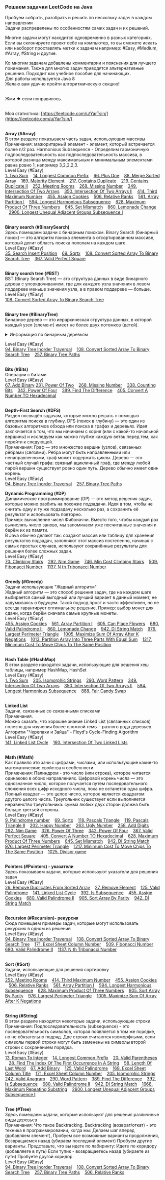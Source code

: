 <h3> Решаем задачки LeetCode на Java </h3>
Пробуем собрать, разобрать и решить по нескольку задач в каждом направлении<br>
Задачи распределены по особенностям самих задач и их решений.<br>

Многие задачи могут находится одновременно в разных категориях.<br>
Если вы склонируете проект себе на компьютер, то вы сможете искать 
или наоборот проставлять метки к задачам например: 
#Easy, #Medium, #Array, #String и другие. 

Ко многим задачам добавлены комментарии и пояснения для лучшего понимания.
Также для многих задач приводятся альтернативные решения. 
Подходит как учебное пособие для начинающих.<br> 
Для работы используется Java 8<br>
Желаю вам удачно пройти алгоритмическую секцию!<br><br>

 
Жми ★ если понравилось.<br><br>

Моя статистика: [https://leetcode.com/u/YarTsin/](https://leetcode.com/u/YarTsin/) <br><br>


<b>Array (#Array)</b> <br> 
В этом разделе показываем часть задач, использующих массивы <br>
Примечания: мажоритарный элемент - элемент, который встречается более n/2 раз.
Harmonious Subsequence - Определим гармоничную подпоследовательность 
как подпоследовательность массива, в которой разница между 
максимальным и минимальным элементами равна ровно 1, например 3,2,2,2,3.
<br>
Level Easy (#Easy)<br>
[1. Two Sum](src/main/java/org/example/g0001_0100/s0001_two_sum) &nbsp;&nbsp;
[14. Longest Common Prefix](src/main/java/org/example/g0001_0100/s0014_longest_common_prefix) &nbsp;&nbsp;
[66. Plus One](src/main/java/org/example/g0001_0100/s0066_plus_one) &nbsp;&nbsp;
[88. Merge Sorted Array](src/main/java/org/example/g0001_0100/s0088_merge_sorted_array) &nbsp;&nbsp;
[169. Majority Element](src/main/java/org/example/g0101_0200/s0169_majority_element) &nbsp;&nbsp;
[217. Contains Duplicate](src/main/java/org/example/g0201_0300/s0217_contains_duplicate) &nbsp;&nbsp;
[219. Contains Duplicate II](src/main/java/org/example/g0201_0300/s0219_contains_duplicate_ii) &nbsp;&nbsp;
[252. Meeting Rooms](src/main/java/org/example/g0201_0300/s0252_meeting_rooms) &nbsp;&nbsp;
[268. Missing Number](src/main/java/org/example/g0201_0300/s0268_missing_number) &nbsp;&nbsp;
[349. Intersection Of Two Arrays](src/main/java/org/example/g0301_0400/s0349_intersection_of_two_arrays) &nbsp;&nbsp;
[350. Intersection Of Two Arrays II](src/main/java/org/example/g0301_0400/s0350_intersection_of_two_arrays_ii) &nbsp;&nbsp;
[414. Third Maximum Number](src/main/java/org/example/g0401_0500/s0414_third_maximum_number) &nbsp;&nbsp;
[455. Assign Cookies](src/main/java/org/example/g0401_0500/s0455_assign_cookies) &nbsp;&nbsp;
[506. Relative Ranks](src/main/java/org/example/g0501_0600/s0506_relative_ranks) &nbsp;&nbsp;
[561. Array Partition I](src/main/java/org/example/g0501_0600/s0561_array_partition_i) &nbsp;&nbsp;
[594. Longest Harmonious Subsequence](src/main/java/org/example/g0501_0600/s0594_longest_harmonious_subsequence) &nbsp;&nbsp;
[628. Maximum Product Of Three Numbers](src/main/java/org/example/g0601_0700/s0628_maximum_product_of_three_numbers) &nbsp;&nbsp;
[645. Set Mismatch](src/main/java/org/example/g0601_0700/s0645_set_mismatch) &nbsp;&nbsp;
[860. Lemonade Change](src/main/java/org/example/g0801_0900/s0860_lemonade_change) &nbsp;&nbsp;
[2900. Longest Unequal Adjacent Groups Subsequence I](src/main/java/org/example/g2801_2900/p2900_longest_unequal_adjacent_groups_subsequence_i) &nbsp;&nbsp;
<br><br>


<b>Binary search (#BinarySearch)</b> <br>
Здесь помещаем задачи с бинарным поиском. Binary Search (бинарный поиск) 
— это алгоритм поиска элемента в отсортированном массиве, который делит область 
поиска пополам на каждом шаге.<br>
Level Easy (#Easy)<br>
[35. Search Insert Position](src/main/java/org/example/g0001_0100/s0035_search_insert_position) &nbsp;&nbsp;
[69. Sqrtx](src/main/java/org/example/g0001_0100/s0069_sqrtx) &nbsp;&nbsp;
[108. Convert Sorted Array To Binary Search Tree](src/main/java/org/example/g0101_0200/s0108_convert_sorted_array_to_binary_search_tree) &nbsp;&nbsp;
[367. Valid Perfect Square](src/main/java/org/example/g0301_0400/s0367_valid_perfect_square) &nbsp;&nbsp;
<br><br>


<b>Binary search tree (#BST)</b> <br>
BST (Binary Search Tree) — это структура данных в виде бинарного дерева с упорядочиванием, 
где для каждого узла значения в левом поддереве меньше значения узла, 
а в правом поддереве — больше.<br>
Level Easy (#Easy)<br>
[108. Convert Sorted Array To Binary Search Tree](src/main/java/org/example/g0101_0200/s0108_convert_sorted_array_to_binary_search_tree) &nbsp;&nbsp;
<br><br>

<b>Binary tree (#BinaryTree)</b> <br>
Бинарное дерево — это иерархическая структура данных, в которой каждый 
узел (элемент) имеет не более двух потомков (детей). 

<details>
<summary>Информация по бинарным деревьям </summary>
(эта информация поможет разобраться в типах задач по бинарным деревьям)<br>
Этих потомков принято называть левым и правым ребенком. Ключевые компоненты:<br>
~ Корень (Root): Самый верхний узел дерева, от которого всё начинается. 
У корня нет родительского узла.<br>
~ Узел (Node): Элемент дерева, который хранит какие-то данные (например, число) 
и ссылки (указатели) на своих левого и правого потомков.<br>
~ Лист (Leaf): Узел, у которого нет потомков (оба ребенка равны null).<br>
Бинарные деревья — идеальный полигон для отработки понимания рекурсии и алгоритмов поиска в глубину (DFS) и поиска в ширину (BFS), 
которые являются краеугольным камнем многих сложных задач.<br> 
Основные типы бинарных деревьев: <br>
~ полное бинарное дерево: Все уровни дерева, кроме, возможно, последнего, полностью заполнены, а узлы последнего уровня смещены влево.<br>
~ сбалансированное бинарное дерево: Глубина левого и правого поддеревьев каждого узла 
отличается не более чем на единицу. Это важно для эффективности операций. Пример — AVL-дерево. <br>
~ идеальное бинарное дерево: Все внутренние узлы имеют двух детей, а все листья находятся на одном уровне.<br>
~ Бинарное дерево поиска (BST) — очень важный вид деревьев. <br>
Свойства: Для любого узла X: Все значения в левом поддереве X меньше значения самого X.
Все значения в правом поддереве X больше значения самого X. Это свойство позволяет очень 
эффективно (за время O(log n)) искать, добавлять и удалять элементы. 
Множество задач построено вокруг BST. <br>

<b>Базовые операции и обходы (Traversal)</b> <br>
Умение обходить дерево — ключ к решению >90% задач. Есть два основных подхода. <br>
Поиск в ширину (BFS - Breadth-First Search) - обход дерева уровень за уровнем. Реализуется с помощью очереди.
Частный случай: Level Order Traversal — классическая задача (например, LeetCode 102).<br>
Поиск в глубину (DFS - Depth-First Search)  - обход, при котором вы идете вглубь до самого конца, прежде чем вернуться. 
Имеет три основных вида, которые отличаются порядком обработки узла: <br>
~ Inorder (Лево -> Корень -> Право): Для BST обход дает отсортированную 
последовательность. Классическая задача: LeetCode 94.<br>
~ Preorder (Корень -> Лево -> Право): Полезно для копирования структуры дерева. 
Классическая задача: LeetCode 144. <br>
~ Postorder (Лево -> Право -> Корень): Полезно для удаления дерева, так как 
вы сначала работаете с детьми. Классическая задача: LeetCode 145.
</details>

Level Easy (#Easy)<br>
[94. Binary Tree Inorder Traversal](src/main/java/org/example/g0001_0100/s0094_binary_tree_inorder_traversal) &nbsp;&nbsp;
[108. Convert Sorted Array To Binary Search Tree](src/main/java/org/example/g0101_0200/s0108_convert_sorted_array_to_binary_search_tree) &nbsp;&nbsp;
[257. Binary Tree Paths](src/main/java/org/example/g0201_0300/s0257_binary_tree_paths)
<br><br>

<b>Bits (#Bits)</b> <br>
Операции с битами <br>
Level Easy (#Easy)<br>
[67. Add Binary](src/main/java/org/example/g0001_0100/s0067_add_binary)
[231. Power Of Two](src/main/java/org/example/g0201_0300/s0231_power_of_two) &nbsp;&nbsp;
[268. Missing Number](src/main/java/org/example/g0201_0300/s0268_missing_number) &nbsp;&nbsp;
[338. Counting Bits](src/main/java/org/example/g0301_0400/s0338_counting_bits) &nbsp;&nbsp;
[342. Power Of Four](src/main/java/org/example/g0301_0400/s0342_power_of_four) &nbsp;&nbsp;
[389. Find The Difference](src/main/java/org/example/g0301_0400/s0389_find_the_difference) &nbsp;&nbsp;
[405. Convert A Number TO Hexadecimal](src/main/java/org/example/g0401_0500/s0405_convert_a_number_to_hexadecimal) &nbsp;&nbsp;
<br><br>


<b>Depth-First Search (#DFS)</b><br>
Раздел посвящён задачам, которые можно решать с помощью алгоритма поиска в глубину.
DFS (поиск в глубину) — это один из базовых алгоритмов обхода или поиска в графах 
и деревьях. Идея заключается в том, что мы начинаем с корня (или с какой-то начальной вершины) 
и исследуем как можно глубже каждую ветвь перед тем, как перейти к следующей.<br>
Примечания: Граф — это множество вершин (узлов), связанных рёбрами (связями). 
Рёбра могут быть направленными или ненаправленными, граф может содержать циклы.
Дерево — это частный случай графа: связный ацикличный граф, где между любой парой 
вершин существует ровно один путь. Дерево обычно имеет один корень.<br>
Level Easy (#Easy)<br>
[94. Binary Tree Inorder Traversal](src/main/java/org/example/g0001_0100/s0094_binary_tree_inorder_traversal) &nbsp;&nbsp;
[257. Binary Tree Paths](src/main/java/org/example/g0201_0300/s0257_binary_tree_paths)


<b>Dynamic Programming (#DP)</b> <br>
Динамическое программирование (DP) — это метод решения задач, 
которые можно разбить на похожие подзадачи. Идея в том, 
чтобы не считать одну и ту же подзадачу несколько раз, 
а сохранить её результат и использовать повторно. <br>
Пример: вычисление чисел Фибоначчи. Вместо того, чтобы каждый 
раз вычислять число заново, мы запоминаем уже посчитанные значения 
и берём их из памяти.<br>
В Java обычно делают так: создают массив или таблицу для хранения результатов подзадач,
заполняют этот массив постепенно, начиная с самых простых случаев, 
используют сохранённые результаты для решения более сложных задач.<br>
Level Easy (#Easy)<br>
[70. Climbing Stairs](src/main/java/org/example/g0001_0100/s0070_climbing_stairs)  &nbsp;&nbsp;
[292. Nim Game](src/main/java/org/example/g0201_0300/s0292_nim_game) &nbsp;&nbsp;
[746. Min Cost Climbing Stairs](src/main/java/org/example/g0701_0800/s0746_min_cost_climbing_stairs) &nbsp;&nbsp;
[509. Fibonacci Number](src/main/java/org/example/g0501_0600/s0509_fibonacci_number) &nbsp;&nbsp;
[1137. N th Tribonacci Number](src/main/java/org/example/g1101_1200/s1137_n_th_tribonacci_number) &nbsp;&nbsp;
<br><br>


<b>Greedy (#Greedy)</b><br>
Задачи использующие "Жадный алгоритм"<br>
Жадный алгоритм — это способ решения задач, где на каждом шаге выбирается 
самый выгодный или лучший вариант в данный момент, не задумываясь о будущем. 
Такой подход прост и часто эффективен, но не всегда гарантирует 
оптимальное решение. Пример: выбор монет для сдачи, когда берём 
сначала самые крупные монеты.
<br>
Level Easy (#Easy)<br>
[455. Assign Cookies](src/main/java/org/example/g0401_0500/s0455_assign_cookies) &nbsp;&nbsp;
[561. Array Partition I](src/main/java/org/example/g0501_0600/s0561_array_partition_i) &nbsp;&nbsp;
[605. Can Place Flowers](src/main/java/org/example/g0601_0700/s0605_can_place_flowers) &nbsp;&nbsp;
[680. Valid Palindrome II](src/main/java/org/example/g0601_0700/s0680_valid_palindrome_ii) &nbsp;&nbsp;
[860. Lemonade Change](src/main/java/org/example/g0801_0900/s0860_lemonade_change) &nbsp;&nbsp;
[942. DI String Match](src/main/java/org/example/g0901_1000/s0942_di_string_match) &nbsp;&nbsp;
[976. Largest Perimeter Triangle](src/main/java/org/example/g0901_1000/s0976_largest_perimeter_triangle) &nbsp;&nbsp;
[1005. Maximize Sum Of Array After K Negations](src/main/java/org/example/g1001_1100/s1005_maximize_sum_of_array_after_k_negations) &nbsp;&nbsp;
[1013. Partition Array Into Three Parts With Equal Sum](src/main/java/org/example/g1001_1100/s1013_partition_array_into_three_parts_with_equal_sum) &nbsp;&nbsp;
[1217. Minimum Cost To Move Chips To The Same Position](src/main/java/org/example/g1201_1300/s1217_minimum_cost_to_move_chips_to_the_same_position) &nbsp;&nbsp;
<br><br>


<b>Hash Table (#HashMap)</b><br>
В этом разделе находятся задачи, использующие для решения хеш таблицы, 
например HashMap, HashSet<br>
Level Easy (#Easy)<br>
[1. Two Sum](src/main/java/org/example/g0001_0100/s0001_two_sum) &nbsp;&nbsp;
[205. Isomorphic Strings](src/main/java/org/example/g0201_0300/s0205_isomorphic_strings) &nbsp;&nbsp;
[290. Word Pattern](src/main/java/org/example/g0201_0300/s0290_word_pattern) &nbsp;&nbsp;
[349. Intersection Of Two Arrays](src/main/java/org/example/g0301_0400/s0349_intersection_of_two_arrays) &nbsp;&nbsp;
[350. Intersection Of Two Arrays II](src/main/java/org/example/g0301_0400/s0350_intersection_of_two_arrays_ii) &nbsp;&nbsp;
[594. Longest Harmonious Subsequence](src/main/java/org/example/g0501_0600/s0594_longest_harmonious_subsequence) &nbsp;&nbsp;
[888. Fair Candy Swap](src/main/java/org/example/g0801_0900/s0888_fair_candy_swap)
<br><br>


<b>Linked List</b><br>
Задачи, связанные со связанными списками<br>
Примечания. <br>
Можно сказать, что хорошее знание Linked List (связанных списков) 
полезно для изучения более сложной темы - разного рода деревьев.<br>
Алгоритм "Черепахи и Зайца" - Floyd's Cycle-Finding Algorithm<br>
Level Easy (#Easy)<br>
[141. Linked List Cycle](src/main/java/org/example/g0101_0200/s0141_linked_list_cycle) &nbsp;&nbsp;
[160. Intersection Of Two Linked Lists](src/main/java/org/example/g0101_0200/s0160_intersection_of_two_linked_lists) &nbsp;&nbsp;
<br><br>


<b>Math (#Math)</b><br>
Как правило это зачи с цифрами, числами, или использующие какие-то 
математические свойства и особенности<br>
Примечения: Палиндром - это число (или строка), которое читается одинаково 
в обоих направлениях. 
Цифровой корень числа — это однозначное число, которое получается путём 
последовательного сложения всех цифр исходного числа, пока не останется одна цифра.
Полный квадрат — это целое число, которое является квадратом
другого целого числа. Треугольник существует если выполняется неравенство треугольника:
сумма любых двух сторон должна быть больше третьей стороны.
<br>
Level Easy (#Easy)<br>
[9. Palindrome number](src/main/java/org/example/g0001_0100/s0009_palindrome_number) &nbsp;&nbsp;
[69. Sqrtx](src/main/java/org/example/g0001_0100/s0069_sqrtx) &nbsp;&nbsp;
[118. Pascals Triangle](src/main/java/org/example/g0101_0200/s0118_pascals_triangle) &nbsp;&nbsp;
[119. Pascals Triangle II](src/main/java/org/example/g0101_0200/s0119_pascals_triangle_ii) &nbsp;&nbsp;
[202. Happy Number](src/main/java/org/example/g0201_0300/s0202_happy_number) &nbsp;&nbsp;
[263. Ugly Number](src/main/java/org/example/g0201_0300/s0263_ugly_number) &nbsp;&nbsp;
[258. Add Digits](src/main/java/org/example/g0201_0300/s0258_add_digits) &nbsp;&nbsp;
[292. Nim Game](src/main/java/org/example/g0201_0300/s0292_nim_game) &nbsp;&nbsp;
[326. Power Of Three](src/main/java/org/example/g0301_0400/s0326_power_of_three) &nbsp;&nbsp;
[342. Power Of Four](src/main/java/org/example/g0301_0400/s0342_power_of_four) &nbsp;&nbsp;
[367. Valid Perfect Square](src/main/java/org/example/g0301_0400/s0367_valid_perfect_square) &nbsp;&nbsp;
[405. Convert A Number TO Hexadecimal](src/main/java/org/example/g0401_0500/s0405_convert_a_number_to_hexadecimal) &nbsp;&nbsp;
[628. Maximum Product Of Three Numbers](src/main/java/org/example/g0601_0700/s0628_maximum_product_of_three_numbers) &nbsp;&nbsp;
[645. Set Mismatch](src/main/java/org/example/g0601_0700/s0645_set_mismatch) &nbsp;&nbsp;
[942. DI String Match](src/main/java/org/example/g0901_1000/s0942_di_string_match) &nbsp;&nbsp;
[976. Largest Perimeter Triangle](src/main/java/org/example/g0901_1000/s0976_largest_perimeter_triangle) &nbsp;&nbsp;
[1217. Minimum Cost To Move Chips To The Same Position](src/main/java/org/example/g1201_1300/s1217_minimum_cost_to_move_chips_to_the_same_position) &nbsp;&nbsp;
[1025. Divisor game](src/main/java/org/example/g1001_1100/s1025_divisor_game) &nbsp;&nbsp;
<br><br>


<b>Pointers (#Pointers) - указатели</b><br>
Здесь показываем задачи, которые используют указатели для решения задач<br>
Level Easy (#Easy)<br>
[26. Remove Duplicates From Sorted Array](src/main/java/org/example/g0001_0100/s0026_remove_duplicates_from_sorted_array) &nbsp;&nbsp;
[27. Remove Element](src/main/java/org/example/g0001_0100/s0027_remove_element) &nbsp;&nbsp;
[125. Valid Palindrome](src/main/java/org/example/g0101_0200/s0125_valid_palindrome) &nbsp;&nbsp;
[141. Linked List Cycle](src/main/java/org/example/g0101_0200/s0141_linked_list_cycle) &nbsp;&nbsp;
[392. Is Subsequence](src/main/java/org/example/g0301_0400/s0392_is_subsequence) &nbsp;&nbsp;
[455. Assign Cookies](src/main/java/org/example/g0401_0500/s0455_assign_cookies) &nbsp;&nbsp;
[680. Valid Palindrome II](src/main/java/org/example/g0601_0700/s0680_valid_palindrome_ii) &nbsp;&nbsp;
[905. Sort Array By Parity](src/main/java/org/example/g0901_1000/s0905_sort_array_by_parity) &nbsp;&nbsp;
[942. DI String Match](src/main/java/org/example/g0901_1000/s0942_di_string_match) &nbsp;&nbsp;
<br><br>


<b>Recursion (#Recursion)- рекурсия</b><br>
Сюда помещаем примеры задач, которые могут использовать рекурсию в одном из решений <br>
Level Easy (#Easy)<br>
[94. Binary Tree Inorder Traversal](src/main/java/org/example/g0001_0100/s0094_binary_tree_inorder_traversal) &nbsp;&nbsp;
[108. Convert Sorted Array To Binary Search Tree](src/main/java/org/example/g0101_0200/s0108_convert_sorted_array_to_binary_search_tree) &nbsp;&nbsp;
[171. Excel Sheet Column Number](src/main/java/org/example/g0101_0200/s0171_excel_sheet_column_number) &nbsp;&nbsp;
[509. Fibonacci Number](src/main/java/org/example/g0501_0600/s0509_fibonacci_number) &nbsp;&nbsp;
[680. Valid Palindrome II](src/main/java/org/example/g0601_0700/s0680_valid_palindrome_ii) &nbsp;&nbsp;
[1137. N th Tribonacci Number](src/main/java/org/example/g1101_1200/s1137_n_th_tribonacci_number) &nbsp;&nbsp;
<br><br>


<b>Sort (#Sort)</b><br>
Задачи, использующие для решения сортировку<br>
Level Easy (#Easy)<br>
[252. Meeting Rooms](src/main/java/org/example/g0201_0300/s0252_meeting_rooms) &nbsp;&nbsp;
[414. Third Maximum Number](src/main/java/org/example/g0401_0500/s0414_third_maximum_number) &nbsp;&nbsp;
[455. Assign Cookies](src/main/java/org/example/g0401_0500/s0455_assign_cookies) &nbsp;&nbsp;
[506. Relative Ranks](src/main/java/org/example/g0501_0600/s0506_relative_ranks) &nbsp;&nbsp;
[561. Array Partition I](src/main/java/org/example/g0501_0600/s0561_array_partition_i) &nbsp;&nbsp;
[594. Longest Harmonious Subsequence](src/main/java/org/example/g0501_0600/s0594_longest_harmonious_subsequence) &nbsp;&nbsp;
[628. Maximum Product Of Three Numbers](src/main/java/org/example/g0601_0700/s0628_maximum_product_of_three_numbers) &nbsp;&nbsp;
[905. Sort Array By Parity](src/main/java/org/example/g0901_1000/s0905_sort_array_by_parity) &nbsp;&nbsp;
[976. Largest Perimeter Triangle](src/main/java/org/example/g0901_1000/s0976_largest_perimeter_triangle) &nbsp;&nbsp;
[1005. Maximize Sum Of Array After K Negations](src/main/java/org/example/g1001_1100/s1005_maximize_sum_of_array_after_k_negations) &nbsp;&nbsp;
<br><br>


<b>String (#String)</b><br>
В этом разделе находятся некоторые задачи, использующие строки<br>
Примечания: Подпоследовательность (subsequence) - это последовательность символов,
которая появляется в том же порядке, но не обязательно подряд.
Две строки считаются изоморфными, если символы первой строки 
 могут быть заменены на символы второй строки с сохранением порядка.
<br>
Level Easy (#Easy)<br>
[13. Roman To Integer](src/main/java/org/example/g0001_0100/s0013_roman_to_integer) &nbsp;&nbsp;
[14. Longest Common Prefix](src/main/java/org/example/g0001_0100/s0014_longest_common_prefix) &nbsp;&nbsp;
[20. Valid Parentheses](src/main/java/org/example/g0001_0100/s0020_valid_parentheses) &nbsp;&nbsp;
[28. Find The Index Of The First Occurrence In A String](src/main/java/org/example/g0001_0100/s0028_find_the_index_of_the_first_occurrence_in_a_string) &nbsp;&nbsp;
[58. Length Of Last Word](src/main/java/org/example/g0001_0100/s0058_length_of_last_word) &nbsp;&nbsp;
[67. Add Binary](src/main/java/org/example/g0001_0100/s0067_add_binary) &nbsp;&nbsp;
[125. Valid Palindrome](src/main/java/org/example/g0101_0200/s0125_valid_palindrome) &nbsp;&nbsp;
[168. Excel Sheet Column Title](src/main/java/org/example/g0101_0200/s0168_excel_sheet_column_title) &nbsp;&nbsp;
[171. Excel Sheet Column Number](src/main/java/org/example/g0101_0200/s0171_excel_sheet_column_number) &nbsp;&nbsp;
[205. Isomorphic Strings](src/main/java/org/example/g0201_0300/s0205_isomorphic_strings) &nbsp;&nbsp;
[242. Valid Аnagram](src/main/java/org/example/g0201_0300/s0242_valid_anagram) &nbsp;&nbsp;
[290. Word Pattern](src/main/java/org/example/g0201_0300/s0290_word_pattern) &nbsp;&nbsp;
[389. Find The Difference](src/main/java/org/example/g0301_0400/s0389_find_the_difference) &nbsp;&nbsp;
[392. Is Subsequence](src/main/java/org/example/g0301_0400/s0392_is_subsequence) &nbsp;&nbsp;
[680. Valid Palindrome II](src/main/java/org/example/g0601_0700/s0680_valid_palindrome_ii) &nbsp;&nbsp;
[942. DI String Match](src/main/java/org/example/g0901_1000/s0942_di_string_match) &nbsp;&nbsp;
[1668. Maximum Repeating Substring](src/main/java/org/example/g1601_1700/s1668_maximum_repeating_substring) &nbsp;&nbsp;
[2900. Longest Unequal Adjacent Groups Subsequence I](src/main/java/org/example/g2801_2900/p2900_longest_unequal_adjacent_groups_subsequence_i) &nbsp;&nbsp;
<br><br>


<b>Tree (#Tree)</b><br>
Здесь помещаем задачи, которые используют для решения различнные виды деревьев<br>
Примечания: Что такое Backtracking. Backtracking (возврат/откат) - это техника 
в программировании, когда мы: Делаем шаг вперед (добавляем элемент), 
Пробуем все возможные варианты продолжения, Возвращаемся назад (убираем последний элемент)
Пробуем другие варианты. Представьте, что вы идете по лабиринту: Идете по коридору 
(добавляете в путь) Если тупик - возвращаетесь назад (убираете из пути) Пробуете другой коридор<br>
Level Easy (#Easy)<br>
[94. Binary Tree Inorder Traversal](src/main/java/org/example/g0001_0100/s0094_binary_tree_inorder_traversal) &nbsp;&nbsp;
[108. Convert Sorted Array To Binary Search Tree](src/main/java/org/example/g0101_0200/s0108_convert_sorted_array_to_binary_search_tree) &nbsp;&nbsp;
[257. Binary Tree Paths](src/main/java/org/example/g0201_0300/s0257_binary_tree_paths) &nbsp;&nbsp;
[506. Relative Ranks](src/main/java/org/example/g0501_0600/s0506_relative_ranks) &nbsp;&nbsp;
<br><br>